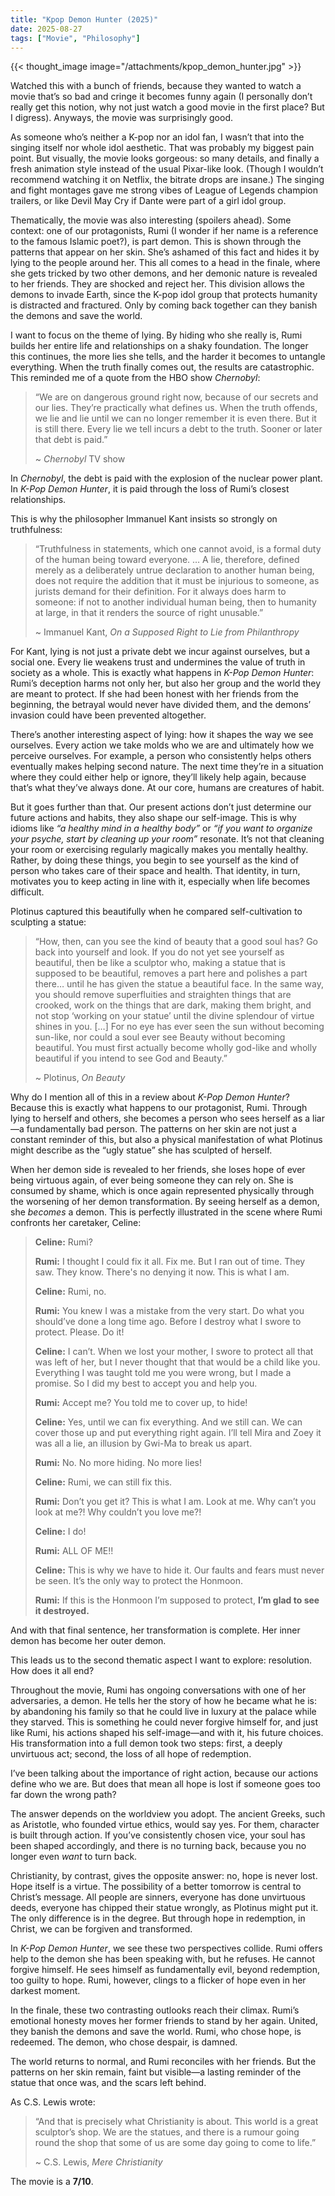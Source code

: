 ```yaml
---
title: "Kpop Demon Hunter (2025)"
date: 2025-08-27
tags: ["Movie", "Philosophy"]
---
```


{{< thought_image image="/attachments/kpop_demon_hunter.jpg" >}}

Watched this with a bunch of friends, because they wanted to watch a movie that’s so bad and cringe it becomes funny again (I personally don’t really get this notion, why not just watch a good movie in the first place? But I digress). Anyways, the movie was surprisingly good.

As someone who’s neither a K-pop nor an idol fan, I wasn’t that into the singing itself nor whole idol aesthetic. That was probably my biggest pain point. But visually, the movie looks gorgeous: so many details, and finally a fresh animation style instead of the usual Pixar-like look. (Though I wouldn’t recommend watching it on Netflix, the bitrate drops are insane.) The singing and fight montages gave me strong vibes of League of Legends champion trailers, or like Devil May Cry if Dante were part of a girl idol group.

Thematically, the movie was also interesting (spoilers ahead). Some context: one of our protagonists, Rumi (I wonder if her name is a reference to the famous Islamic poet?), is part demon. This is shown through the patterns that appear on her skin. She’s ashamed of this fact and hides it by lying to the people around her. This all comes to a head in the finale, where she gets tricked by two other demons, and her demonic nature is revealed to her friends. They are shocked and reject her. This division allows the demons to invade Earth, since the K-pop idol group that protects humanity is distracted and fractured. Only by coming back together can they banish the demons and save the world.

I want to focus on the theme of lying. By hiding who she really is, Rumi builds her entire life and relationships on a shaky foundation. The longer this continues, the more lies she tells, and the harder it becomes to untangle everything. When the truth finally comes out, the results are catastrophic. This reminded me of a quote from the HBO show *Chernobyl*:

> “We are on dangerous ground right now, because of our secrets and our lies. They’re practically what defines us. When the truth offends, we lie and lie until we can no longer remember it is even there. But it is still there. Every lie we tell incurs a debt to the truth. Sooner or later that debt is paid.”
>
> ~ *Chernobyl* TV show

In *Chernobyl*, the debt is paid with the explosion of the nuclear power plant. In *K-Pop Demon Hunter*, it is paid through the loss of Rumi’s closest relationships.

This is why the philosopher Immanuel Kant insists so strongly on truthfulness:

> “Truthfulness in statements, which one cannot avoid, is a formal duty of the human being toward everyone. … A lie, therefore, defined merely as a deliberately untrue declaration to another human being, does not require the addition that it must be injurious to someone, as jurists demand for their definition. For it always does harm to someone: if not to another individual human being, then to humanity at large, in that it renders the source of right unusable.”
>
> ~ Immanuel Kant, *On a Supposed Right to Lie from Philanthropy*

For Kant, lying is not just a private debt we incur against ourselves, but a social one. Every lie weakens trust and undermines the value of truth in society as a whole. This is exactly what happens in *K-Pop Demon Hunter*: Rumi’s deception harms not only her, but also her group and the world they are meant to protect. If she had been honest with her friends from the beginning, the betrayal would never have divided them, and the demons’ invasion could have been prevented altogether.

There’s another interesting aspect of lying: how it shapes the way we see ourselves. Every action we take molds who we are and ultimately how we perceive ourselves. For example, a person who consistently helps others eventually makes helping second nature. The next time they’re in a situation where they could either help or ignore, they’ll likely help again, because that’s what they’ve always done. At our core, humans are creatures of habit.

But it goes further than that. Our present actions don’t just determine our future actions and habits, they also shape our self-image. This is why idioms like *“a healthy mind in a healthy body”* or *“if you want to organize your psyche, start by cleaning up your room”* resonate. It’s not that cleaning your room or exercising regularly magically makes you mentally healthy. Rather, by doing these things, you begin to see yourself as the kind of person who takes care of their space and health. That identity, in turn, motivates you to keep acting in line with it, especially when life becomes difficult.

Plotinus captured this beautifully when he compared self-cultivation to sculpting a statue:

> “How, then, can you see the kind of beauty that a good soul has?
> Go back into yourself and look. If you do not yet see yourself as beautiful, then be like a sculptor who, making a statue that is supposed to be beautiful, removes a part here and polishes a part there… until he has given the statue a beautiful face. In the same way, you should remove superfluities and straighten things that are crooked, work on the things that are dark, making them bright, and not stop ‘working on your statue’ until the divine splendour of virtue shines in you. \[…]
> For no eye has ever seen the sun without becoming sun-like, nor could a soul ever see Beauty without becoming beautiful. You must first actually become wholly god-like and wholly beautiful if you intend to see God and Beauty.”
>
> ~ Plotinus, *On Beauty*

Why do I mention all of this in a review about *K-Pop Demon Hunter*? Because this is exactly what happens to our protagonist, Rumi. Through lying to herself and others, she becomes a person who sees herself as a liar—a fundamentally bad person. The patterns on her skin are not just a constant reminder of this, but also a physical manifestation of what Plotinus might describe as the “ugly statue” she has sculpted of herself.

When her demon side is revealed to her friends, she loses hope of ever being virtuous again, of ever being someone they can rely on. She is consumed by shame, which is once again represented physically through the worsening of her demon transformation. By seeing herself as a demon, she *becomes* a demon. This is perfectly illustrated in the scene where Rumi confronts her caretaker, Celine:

> **Celine:** Rumi?
>
> **Rumi:** I thought I could fix it all. Fix me. But I ran out of time. They saw. They know. There's no denying it now. This is what I am.
>
> **Celine:** Rumi, no.
>
> **Rumi:** You knew I was a mistake from the very start. Do what you should’ve done a long time ago. Before I destroy what I swore to protect. Please. Do it!
>
> **Celine:** I can’t. When we lost your mother, I swore to protect all that was left of her, but I never thought that that would be a child like you. Everything I was taught told me you were wrong, but I made a promise. So I did my best to accept you and help you.
>
> **Rumi:** Accept me? You told me to cover up, to hide!
>
> **Celine:** Yes, until we can fix everything. And we still can. We can cover those up and put everything right again. I’ll tell Mira and Zoey it was all a lie, an illusion by Gwi-Ma to break us apart.
>
> **Rumi:** No. No more hiding. No more lies!
>
> **Celine:** Rumi, we can still fix this.
>
> **Rumi:** Don’t you get it? This is what I am. Look at me. Why can’t you look at me?! Why couldn’t you love me?!
>
> **Celine:** I do!
>
> **Rumi:** ALL OF ME!!
>
> **Celine:** This is why we have to hide it. Our faults and fears must never be seen. It’s the only way to protect the Honmoon.
>
> **Rumi:** If this is the Honmoon I’m supposed to protect, **I’m glad to see it destroyed.**

And with that final sentence, her transformation is complete. Her inner demon has become her outer demon.

This leads us to the second thematic aspect I want to explore: resolution. How does it all end?

Throughout the movie, Rumi has ongoing conversations with one of her adversaries, a demon. He tells her the story of how he became what he is: by abandoning his family so that he could live in luxury at the palace while they starved. This is something he could never forgive himself for, and just like Rumi, his actions shaped his self-image—and with it, his future choices. His transformation into a full demon took two steps: first, a deeply unvirtuous act; second, the loss of all hope of redemption.

I’ve been talking about the importance of right action, because our actions define who we are. But does that mean all hope is lost if someone goes too far down the wrong path?

The answer depends on the worldview you adopt. The ancient Greeks, such as Aristotle, who founded virtue ethics, would say yes. For them, character is built through action. If you’ve consistently chosen vice, your soul has been shaped accordingly, and there is no turning back, because you no longer even *want* to turn back.

Christianity, by contrast, gives the opposite answer: no, hope is never lost. Hope itself is a virtue. The possibility of a better tomorrow is central to Christ’s message. All people are sinners, everyone has done unvirtuous deeds, everyone has chipped their statue wrongly, as Plotinus might put it. The only difference is in the degree. But through hope in redemption, in Christ, we can be forgiven and transformed.

In *K-Pop Demon Hunter*, we see these two perspectives collide. Rumi offers help to the demon she has been speaking with, but he refuses. He cannot forgive himself. He sees himself as fundamentally evil, beyond redemption, too guilty to hope. Rumi, however, clings to a flicker of hope even in her darkest moment.

In the finale, these two contrasting outlooks reach their climax. Rumi’s emotional honesty moves her former friends to stand by her again. United, they banish the demons and save the world. Rumi, who chose hope, is redeemed. The demon, who chose despair, is damned.

The world returns to normal, and Rumi reconciles with her friends. But the patterns on her skin remain, faint but visible—a lasting reminder of the statue that once was, and the scars left behind.

As C.S. Lewis wrote:

> “And that is precisely what Christianity is about. This world is a great sculptor’s shop. We are the statues, and there is a rumour going round the shop that some of us are some day going to come to life.”
>
> ~ C.S. Lewis, *Mere Christianity*

The movie is a **7/10**.
